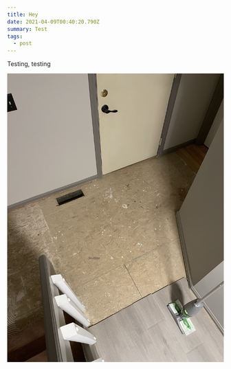 ```yaml
---
title: Hey
date: 2021-04-09T00:40:20.790Z
summary: Test
tags:
  - post
---
```

Testing, testing



![Floors](/static/img/floor.jpg "Floors")